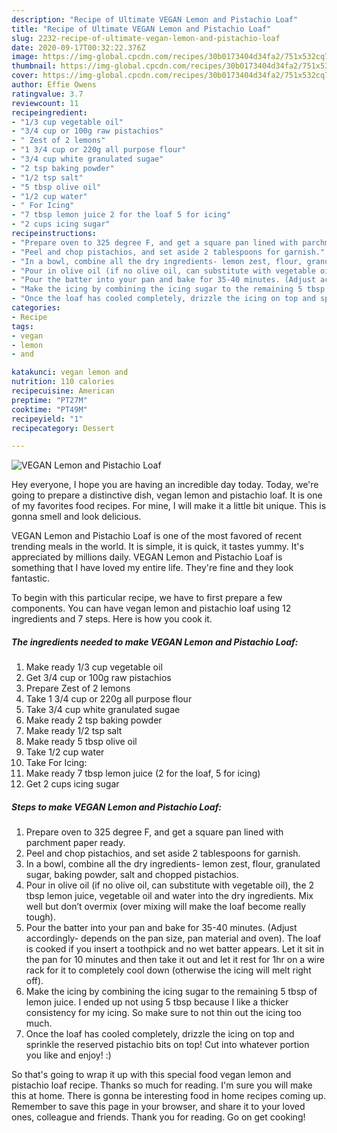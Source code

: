 ```yaml
---
description: "Recipe of Ultimate VEGAN Lemon and Pistachio Loaf"
title: "Recipe of Ultimate VEGAN Lemon and Pistachio Loaf"
slug: 2232-recipe-of-ultimate-vegan-lemon-and-pistachio-loaf
date: 2020-09-17T00:32:22.376Z
image: https://img-global.cpcdn.com/recipes/30b0173404d34fa2/751x532cq70/vegan-lemon-and-pistachio-loaf-recipe-main-photo.jpg
thumbnail: https://img-global.cpcdn.com/recipes/30b0173404d34fa2/751x532cq70/vegan-lemon-and-pistachio-loaf-recipe-main-photo.jpg
cover: https://img-global.cpcdn.com/recipes/30b0173404d34fa2/751x532cq70/vegan-lemon-and-pistachio-loaf-recipe-main-photo.jpg
author: Effie Owens
ratingvalue: 3.7
reviewcount: 11
recipeingredient:
- "1/3 cup vegetable oil"
- "3/4 cup or 100g raw pistachios"
- " Zest of 2 lemons"
- "1 3/4 cup or 220g all purpose flour"
- "3/4 cup white granulated sugae"
- "2 tsp baking powder"
- "1/2 tsp salt"
- "5 tbsp olive oil"
- "1/2 cup water"
- " For Icing"
- "7 tbsp lemon juice 2 for the loaf 5 for icing"
- "2 cups icing sugar"
recipeinstructions:
- "Prepare oven to 325 degree F, and get a square pan lined with parchment paper ready."
- "Peel and chop pistachios, and set aside 2 tablespoons for garnish."
- "In a bowl, combine all the dry ingredients- lemon zest, flour, granulated sugar, baking powder, salt and chopped pistachios."
- "Pour in olive oil (if no olive oil, can substitute with vegetable oil), the 2 tbsp lemon juice, vegetable oil and water into the dry ingredients. Mix well but don’t overmix (over mixing will make the loaf become really tough)."
- "Pour the batter into your pan and bake for 35-40 minutes. (Adjust accordingly- depends on the pan size, pan material and oven). The loaf is cooked if you insert a toothpick and no wet batter appears. Let it sit in the pan for 10 minutes and then take it out and let it rest for 1hr on a wire rack for it to completely cool down (otherwise the icing will melt right off)."
- "Make the icing by combining the icing sugar to the remaining 5 tbsp of lemon juice. I ended up not using 5 tbsp because I like a thicker consistency for my icing. So make sure to not thin out the icing too much."
- "Once the loaf has cooled completely, drizzle the icing on top and sprinkle the reserved pistachio bits on top! Cut into whatever portion you like and enjoy! :)"
categories:
- Recipe
tags:
- vegan
- lemon
- and

katakunci: vegan lemon and 
nutrition: 110 calories
recipecuisine: American
preptime: "PT27M"
cooktime: "PT49M"
recipeyield: "1"
recipecategory: Dessert

---
```



![VEGAN Lemon and Pistachio Loaf](https://img-global.cpcdn.com/recipes/30b0173404d34fa2/751x532cq70/vegan-lemon-and-pistachio-loaf-recipe-main-photo.jpg)

Hey everyone, I hope you are having an incredible day today. Today, we're going to prepare a distinctive dish, vegan lemon and pistachio loaf. It is one of my favorites food recipes. For mine, I will make it a little bit unique. This is gonna smell and look delicious.

VEGAN Lemon and Pistachio Loaf is one of the most favored of recent trending meals in the world. It is simple, it is quick, it tastes yummy. It's appreciated by millions daily. VEGAN Lemon and Pistachio Loaf is something that I have loved my entire life. They're fine and they look fantastic.




To begin with this particular recipe, we have to first prepare a few components. You can have vegan lemon and pistachio loaf using 12 ingredients and 7 steps. Here is how you cook it.

<!--inarticleads1-->

##### The ingredients needed to make VEGAN Lemon and Pistachio Loaf:

1. Make ready 1/3 cup vegetable oil
1. Get 3/4 cup or 100g raw pistachios
1. Prepare  Zest of 2 lemons
1. Take 1 3/4 cup or 220g all purpose flour
1. Take 3/4 cup white granulated sugae
1. Make ready 2 tsp baking powder
1. Make ready 1/2 tsp salt
1. Make ready 5 tbsp olive oil
1. Take 1/2 cup water
1. Take  For Icing:
1. Make ready 7 tbsp lemon juice (2 for the loaf, 5 for icing)
1. Get 2 cups icing sugar




<!--inarticleads2-->

##### Steps to make VEGAN Lemon and Pistachio Loaf:

1. Prepare oven to 325 degree F, and get a square pan lined with parchment paper ready.
1. Peel and chop pistachios, and set aside 2 tablespoons for garnish.
1. In a bowl, combine all the dry ingredients- lemon zest, flour, granulated sugar, baking powder, salt and chopped pistachios.
1. Pour in olive oil (if no olive oil, can substitute with vegetable oil), the 2 tbsp lemon juice, vegetable oil and water into the dry ingredients. Mix well but don’t overmix (over mixing will make the loaf become really tough).
1. Pour the batter into your pan and bake for 35-40 minutes. (Adjust accordingly- depends on the pan size, pan material and oven). The loaf is cooked if you insert a toothpick and no wet batter appears. Let it sit in the pan for 10 minutes and then take it out and let it rest for 1hr on a wire rack for it to completely cool down (otherwise the icing will melt right off).
1. Make the icing by combining the icing sugar to the remaining 5 tbsp of lemon juice. I ended up not using 5 tbsp because I like a thicker consistency for my icing. So make sure to not thin out the icing too much.
1. Once the loaf has cooled completely, drizzle the icing on top and sprinkle the reserved pistachio bits on top! Cut into whatever portion you like and enjoy! :)




So that's going to wrap it up with this special food vegan lemon and pistachio loaf recipe. Thanks so much for reading. I'm sure you will make this at home. There is gonna be interesting food in home recipes coming up. Remember to save this page in your browser, and share it to your loved ones, colleague and friends. Thank you for reading. Go on get cooking!
